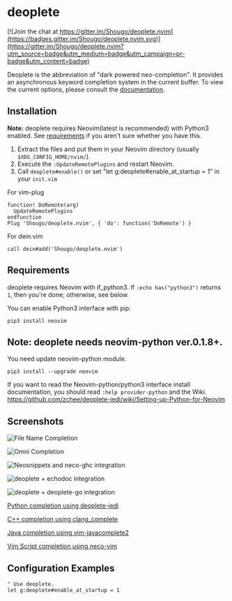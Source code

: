 deoplete
========

[![Join the chat at https://gitter.im/Shougo/deoplete.nvim](https://badges.gitter.im/Shougo/deoplete.nvim.svg)](https://gitter.im/Shougo/deoplete.nvim?utm_source=badge&utm_medium=badge&utm_campaign=pr-badge&utm_content=badge)

Deoplete is the abbreviation of "dark powered neo-completion".  It
provides an asynchronous keyword completion system in the
current buffer.
To view the current options, please consult the
[documentation](https://github.com/Shougo/deoplete.nvim/blob/master/doc%2Fdeoplete.txt).

## Installation

**Note:** deoplete requires Neovim(latest is recommended) with Python3 enabled.
See [requirements](#requirements) if you aren't sure whether you have this.

1. Extract the files and put them in your Neovim directory
   (usually `$XDG_CONFIG_HOME/nvim/`).
2. Execute the `:UpdateRemotePlugins` and restart Neovim.
3. Call `deoplete#enable()` or set "let g:deoplete#enable_at_startup = 1" in
   your `init.vim`


For vim-plug

```viml
function! DoRemote(arg)
  UpdateRemotePlugins
endfunction
Plug 'Shougo/deoplete.nvim', { 'do': function('DoRemote') }
```

For dein.vim

```viml
call dein#add('Shougo/deoplete.nvim')
```


## Requirements

deoplete requires Neovim with if\_python3.
If `:echo has("python3")` returns `1`, then you're done; otherwise, see below.

You can enable Python3 interface with pip:

    pip3 install neovim

## Note: deoplete needs neovim-python ver.0.1.8+.
You need update neovim-python module.

    pip3 install --upgrade neovim

If you want to read the Neovim-python/python3 interface install documentation,
you should read `:help provider-python` and the Wiki.
https://github.com/zchee/deoplete-jedi/wiki/Setting-up-Python-for-Neovim

## Screenshots

![File Name Completion](https://cloud.githubusercontent.com/assets/7141867/11717027/a99cac54-9f73-11e5-91ce-bce9274692e4.png)

![Omni Completion](https://cloud.githubusercontent.com/assets/7141867/11717030/ae809a28-9f73-11e5-8c12-79fe9c460401.png)

![Neosnippets and neco-ghc integration](https://cloud.githubusercontent.com/assets/7141867/11717032/b4159c0e-9f73-11e5-91ee-404e6390366a.png)

![deoplete + echodoc integration](https://github.com/archSeer/nvim-elixir/blob/master/autocomplete.gif)

![deoplete + deoplete-go integration](https://camo.githubusercontent.com/cfdefba43971bd44d466ead357bb296e38d7f88c/68747470733a2f2f6d656469612e67697068792e636f6d2f6d656469612f6c344b6930316d30314939424f485745302f67697068792e676966)

[Python completion using deoplete-jedi](https://cloud.githubusercontent.com/assets/3712731/17458493/8e10d1c0-5c44-11e6-8bd9-964f45365962.gif)

[C++ completion using clang_complete](https://cloud.githubusercontent.com/assets/3712731/17458501/cf88f89e-5c44-11e6-89a4-b4646aaa8021.gif)

[Java completion using vim-javacomplete2](https://cloud.githubusercontent.com/assets/3712731/17458504/f075e76a-5c44-11e6-97d5-c5525f61c4a9.gif)

[Vim Script completion using neco-vim](https://cloud.githubusercontent.com/assets/3712731/17461000/660e15be-5caf-11e6-8c02-eb9f9c169f3c.gif)

## Configuration Examples

```vim
" Use deoplete.
let g:deoplete#enable_at_startup = 1
```
